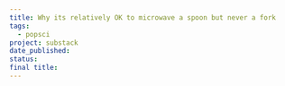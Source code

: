 ```yaml
---
title: Why its relatively OK to microwave a spoon but never a fork
tags:
  - popsci
project: substack
date_published: 
status: 
final title:
---
```

